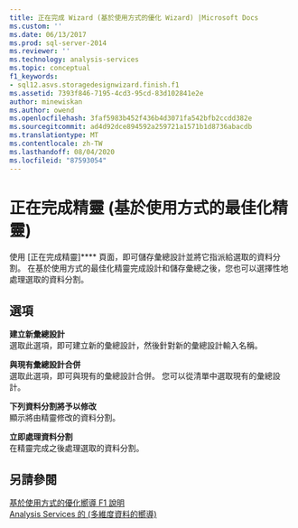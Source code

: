 ```yaml
---
title: 正在完成 Wizard (基於使用方式的優化 Wizard) |Microsoft Docs
ms.custom: ''
ms.date: 06/13/2017
ms.prod: sql-server-2014
ms.reviewer: ''
ms.technology: analysis-services
ms.topic: conceptual
f1_keywords:
- sql12.asvs.storagedesignwizard.finish.f1
ms.assetid: 7393f846-7195-4cd3-95cd-83d102841e2e
author: minewiskan
ms.author: owend
ms.openlocfilehash: 3faf5983b452f436b4d3071fa542bfb2ccdd382e
ms.sourcegitcommit: ad4d92dce894592a259721a1571b1d8736abacdb
ms.translationtype: MT
ms.contentlocale: zh-TW
ms.lasthandoff: 08/04/2020
ms.locfileid: "87593054"
---
```

# <a name="completing-the-wizard-usage-based-optimization-wizard"></a>正在完成精靈 (基於使用方式的最佳化精靈)
  使用 [正在完成精靈]**** 頁面，即可儲存彙總設計並將它指派給選取的資料分割。 在基於使用方式的最佳化精靈完成設計和儲存彙總之後，您也可以選擇性地處理選取的資料分割。  
  
## <a name="options"></a>選項  
 **建立新彙總設計**  
 選取此選項，即可建立新的彙總設計，然後針對新的彙總設計輸入名稱。  
  
 **與現有彙總設計合併**  
 選取此選項，即可與現有的彙總設計合併。 您可以從清單中選取現有的彙總設計。  
  
 **下列資料分割將予以修改**  
 顯示將由精靈修改的資料分割。  
  
 **立即處理資料分割**  
 在精靈完成之後處理選取的資料分割。  
  
## <a name="see-also"></a>另請參閱  
 [基於使用方式的優化嚮導 F1 說明](usage-based-optimization-wizard-f1-help.md)   
 [Analysis Services 的 &#40;多維度資料的嚮導&#41;](analysis-services-wizards-multidimensional-data.md)  
  
  
